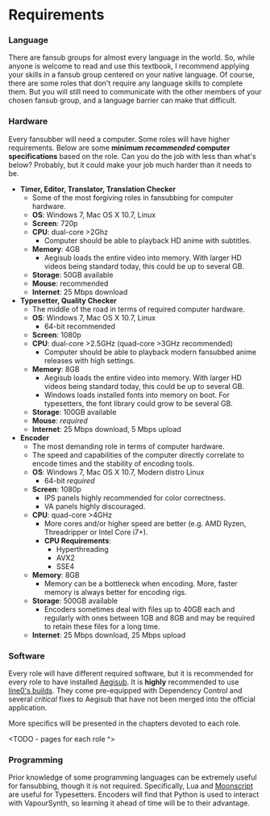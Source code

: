 # Requirements

### Language

There are fansub groups for almost every language in the world.
So, while anyone is welcome to read and use this textbook,
I recommend applying your skills in a fansub group
centered on your native language.
Of course,
there are some roles that don't require any language skills to complete them.
But you will still need to communicate with the other
members of your chosen fansub group,
and a language barrier can make that difficult.

### Hardware

Every fansubber will need a computer.
Some roles will have higher requirements.
Below are some **minimum *recommended* computer specifications**
based on the role.
Can you do the job with less than what's below?
Probably, but it could make your job much harder than it needs to be.

- **Timer, Editor, Translator, Translation Checker**
  - Some of the most forgiving roles in fansubbing for computer
    hardware.
  - **OS**: Windows 7, Mac OS X 10.7, Linux
  - **Screen**: 720p
  - **CPU**: dual-core \>2Ghz
    - Computer should be able to playback HD anime with
      subtitles.
  - **Memory**: 4GB
    - Aegisub loads the entire video into memory. With larger HD
      videos being standard today, this could be up to several GB.
  - **Storage**: 50GB available
  - **Mouse**: recommended
  - **Internet**: 25 Mbps download
- **Typesetter, Quality Checker**
  - The middle of the road in terms of required computer hardware.
  - **OS**: Windows 7, Mac OS X 10.7, Linux
    - 64-bit recommended
  - **Screen**: 1080p
  - **CPU**: dual-core \>2.5GHz (quad-core \>3GHz recommended)
    - Computer should be able to playback modern fansubbed anime
      releases with high settings.
  - **Memory**: 8GB
    - Aegisub loads the entire video into memory. With larger HD
      videos being standard today, this could be up to several GB.
    - Windows loads installed fonts into memory on boot. For
      typesetters, the font library could grow to be several GB.
  - **Storage**: 100GB available
  - **Mouse**: *required*
  - **Internet**: 25 Mbps download, 5 Mbps upload
- **Encoder**
  - The most demanding role in terms of computer hardware.
  - The speed and capabilities of the computer directly correlate to
    encode times and the stability of encoding tools.
  - **OS**: Windows 7, Mac OS X 10.7, Modern distro Linux
    - 64-bit *required*
  - **Screen**: 1080p
    - IPS panels highly recommended for color correctness.
    - VA panels highly discouraged.
  - **CPU**: quad-core \>4GHz
    - More cores and/or higher speed are better (e.g. AMD Ryzen,
      Threadripper or Intel Core i7+).
    - **CPU Requirements**:
      - Hyperthreading
      - AVX2
      - SSE4
  - **Memory**: 8GB
    - Memory can be a bottleneck when encoding. More, faster
      memory is always better for encoding rigs.
  - **Storage**: 500GB available
    - Encoders sometimes deal with files up to 40GB each and
      regularly with ones between 1GB and 8GB and may be required
      to retain these files for a long time.
  - **Internet**: 25 Mbps download, 25 Mbps upload

### Software

Every role will have different required software,
but it is recommended for every role to have installed [Aegisub][].
It is **highly** recommended to use [line0's builds][].
They come pre-equipped with Dependency Control
and several *critical* fixes to Aegisub that have not been merged
into the official application.

[Aegisub]: http://www.aegisub.org
[line0's builds]: https://files.line0.eu/builds/Aegisub/

More specifics will be presented in the chapters devoted to each role.

<TODO - pages for each role ^>

### Programming

Prior knowledge of some programming languages
can be extremely useful for fansubbing, though it is not required.
Specifically, Lua and [Moonscript][] are useful for Typesetters.
Encoders will find that Python is used to interact with VapourSynth,
so learning it ahead of time will be to their advantage.

[Moonscript]: http://moonscript.org/
